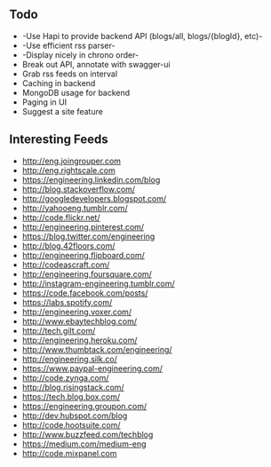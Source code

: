 ## Todo

- -Use Hapi to provide backend API (blogs/all, blogs/{blogId}, etc)-
- -Use efficient rss parser-
- -Display nicely in chrono order-
- Break out API, annotate with swagger-ui
- Grab rss feeds on interval
- Caching in backend
- MongoDB usage for backend
- Paging in UI
- Suggest a site feature

## Interesting Feeds
- http://eng.joingrouper.com
- http://eng.rightscale.com
- https://engineering.linkedin.com/blog
- http://blog.stackoverflow.com/
- http://googledevelopers.blogspot.com/
- http://yahooeng.tumblr.com/
- http://code.flickr.net/
- http://engineering.pinterest.com/
- https://blog.twitter.com/engineering
- http://blog.42floors.com/
- http://engineering.flipboard.com/
- http://codeascraft.com/
- http://engineering.foursquare.com/
- http://instagram-engineering.tumblr.com/
- https://code.facebook.com/posts/
- https://labs.spotify.com/
- http://engineering.voxer.com/
- http://www.ebaytechblog.com/
- http://tech.gilt.com/
- http://engineering.heroku.com/
- http://www.thumbtack.com/engineering/
- http://engineering.silk.co/
- https://www.paypal-engineering.com/
- http://code.zynga.com/
- http://blog.risingstack.com/
- https://tech.blog.box.com/
- https://engineering.groupon.com/
- http://dev.hubspot.com/blog
- http://code.hootsuite.com/
- http://www.buzzfeed.com/techblog
- https://medium.com/medium-eng
- http://code.mixpanel.com
